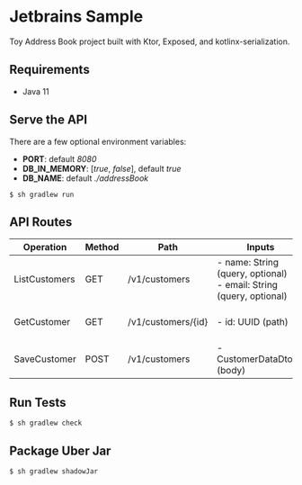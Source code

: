 # Jetbrains Sample

Toy Address Book project built with Ktor, Exposed, and kotlinx-serialization.

## Requirements

- Java 11

## Serve the API

There are a few optional environment variables:
- **PORT**: default *8080*
- **DB_IN_MEMORY**: [*true*, *false*], default *true*
- **DB_NAME**: default *./addressBook*

```shell
$ sh gradlew run
```

## API Routes

| Operation     | Method | Path               | Inputs                                                                 | Outputs                      |
|---------------|--------|--------------------|------------------------------------------------------------------------|------------------------------|
| ListCustomers | GET    | /v1/customers      | - name: String (query, optional)<br/>- email: String (query, optional) | - List<CustomerDtoV1> (body) |
| GetCustomer   | GET    | /v1/customers/{id} | - id: UUID (path)                                                      | - CustomerDtoV1 (body)       |
| SaveCustomer  | POST   | /v1/customers      | - CustomerDataDtoV1 (body)                                             | - CustomerDtoV1 (body)       |


## Run Tests

```shell
$ sh gradlew check
```

## Package Uber Jar

```shell
$ sh gradlew shadowJar
```
